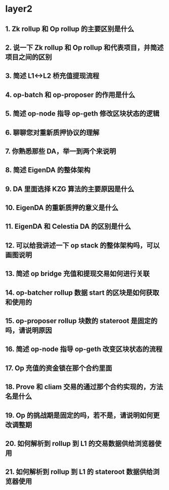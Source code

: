 # layer2


## 1. Zk rollup 和 Op rollup 的主要区别是什么

## 2. 说一下 Zk rollup 和 Op rollup 和代表项目，并简述项目之间的区别

## 3. 简述 L1<->L2 桥充值提现流程

## 4. op-batch 和 op-proposer 的作用是什么

## 5. 简述 op-node 指导 op-geth 修改区块状态的逻辑

## 6. 聊聊您对重新质押协议的理解

## 7. 你熟悉那些 DA，举一到两个来说明

## 8. 简述 EigenDA 的整体架构

## 9. DA 里面选择 KZG 算法的主要原因是什么

## 10. EigenDA 的重新质押的意义是什么

## 11. EigenDA 和 Celestia DA 的区别是什么

## 12. 可以给我讲述一下 op stack 的整体架构吗，可以画图说明

## 13. 简述 op bridge 充值和提现交易如何进行关联

## 14. op-batcher  rollup 数据 start 的区块是如何获取和使用的

## 15. op-proposer rollup 块数的 stateroot 是固定的吗，请说明原因

## 16. 简述 op-node 指导 op-geth 改变区块状态的流程

## 17. Op 充值的资金锁在那个合约里面


## 18. Prove 和 cliam 交易的通过那个合约实现的，方法名是什么


## 19. Op 的挑战期是固定的吗，若不是，请说明如何更改调整期


## 20. 如何解析到 rollup 到 L1 的交易数据供给浏览器使用


## 21. 如何解析到 rollup 到 L1 的 stateroot 数据供给浏览器使用












